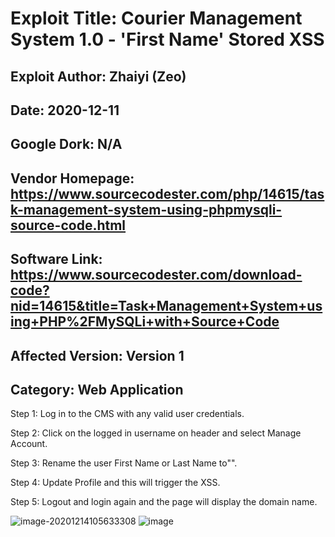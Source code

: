 # Exploit Title: Courier Management System 1.0 - 'First Name' Stored XSS
## Exploit Author: Zhaiyi (Zeo)
## Date: 2020-12-11
## Google Dork: N/A
## Vendor Homepage: https://www.sourcecodester.com/php/14615/task-management-system-using-phpmysqli-source-code.html
## Software Link: https://www.sourcecodester.com/download-code?nid=14615&title=Task+Management+System+using+PHP%2FMySQLi+with+Source+Code
## Affected Version: Version 1
## Category: Web Application

Step 1: Log in to the CMS with any valid user credentials.

Step 2: Click on the logged in username on header and select Manage Account.

Step 3: Rename the user First Name or Last Name to"<script>alert(1111)</script>".

Step 4: Update Profile and this will trigger the XSS.

Step 5: Logout and login again and the page will display the domain name.


![image-20201214105633308](https://gitee.com/godzeo/blogimg/raw/master/img/20201214105633.png)
![image](https://user-images.githubusercontent.com/38218756/102035425-47770480-3dfb-11eb-9b48-0e03ff25b6d5.png)
